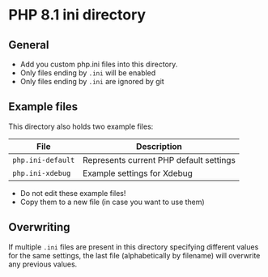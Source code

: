 # PHP 8.1 ini directory

## General

* Add you custom php.ini files into this directory.
* Only files ending by `.ini` will be enabled
* Only files ending by `.ini` are ignored by git


## Example files

This directory also holds two example files:

| File                       | Description                             |
|----------------------------|-----------------------------------------|
| `php.ini-default` | Represents current PHP default settings |
| `php.ini-xdebug ` | Example settings for Xdebug             |

* Do not edit these example files!
* Copy them to a new file (in case you want to use them)


## Overwriting

If multiple `.ini` files are present in this directory specifying different values for the
same settings, the last file (alphabetically by filename) will overwrite any previous values.
